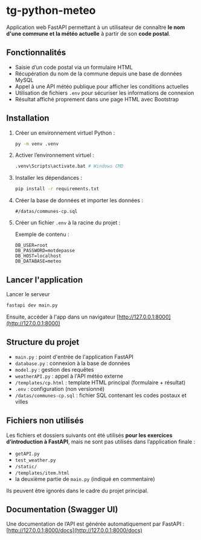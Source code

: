 # tg-python-meteo

Application web FastAPI permettant à un utilisateur de connaître **le nom d'une commune et la météo actuelle** à partir de son **code postal**.

## Fonctionnalités

- Saisie d’un code postal via un formulaire HTML
- Récupération du nom de la commune depuis une base de données MySQL
- Appel à une API météo publique pour afficher les conditions actuelles
- Utilisation de fichiers `.env` pour sécuriser les informations de connexion
- Résultat affiché proprement dans une page HTML avec Bootstrap


## Installation

1. Créer un environnement virtuel Python :
    ```bash
    py -m venv .venv
    ```

2. Activer l’environnement virtuel :
    ```bash
    .venv\Scripts\activate.bat # Windows CMD
    ```

3. Installer les dépendances :
    ```bash
    pip install -r requirements.txt
    ```
   
4. Créer la base de données et importer les données :
    ```
   #/datas/communes-cp.sql
   ```
   
5. Créer un fichier `.env` à la racine du projet :

   Exemple de contenu :
   ```
   DB_USER=root
   DB_PASSWORD=motdepasse
   DB_HOST=localhost
   DB_DATABASE=meteo
   ```
## Lancer l'application

Lancer le serveur
```bash
fastapi dev main.py
```

Ensuite, accéder à l'app dans un navigateur
[http://127.0.0.1:8000](http://127.0.0.1:8000)

## Structure du projet
- `main.py` : point d'entrée de l'application FastAPI
- `database.py` : connexion à la base de données
- `model.py` : gestion des requêtes
- `weatherAPI.py` : appel à l'API météo externe
- `/templates/cp.html` : template HTML principal (formulaire + résultat)
- `.env` : configuration (non versionné)
- `/datas/communes-cp.sql` : fichier SQL contenant les codes postaux et villes

## Fichiers non utilisés

Les fichiers et dossiers suivants ont été utilisés **pour les exercices 
d’introduction à FastAPI**, mais ne sont pas utilisés dans l’application finale :

- `getAPI.py`
- `test_weather.py`
- `/static/`
- `/templates/item.html`
- la deuxième partie de `main.py` (indiqué en commentaire)

Ils peuvent être ignorés dans le cadre du projet principal.

## Documentation (Swagger UI)

Une documentation de l’API est générée automatiquement par FastAPI :
 [http://127.0.0.1:8000/docs](http://127.0.0.1:8000/docs)
